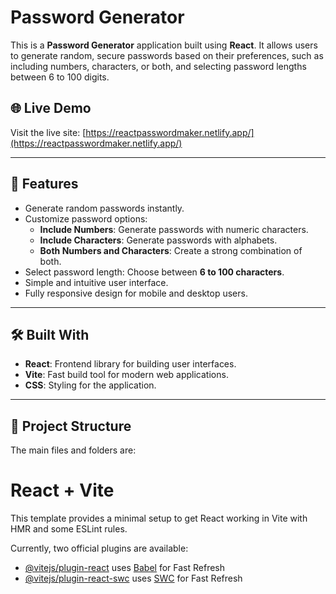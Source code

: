 # Password Generator

This is a **Password Generator** application built using **React**. It allows users to generate random, secure passwords based on their preferences, such as including numbers, characters, or both, and selecting password lengths between 6 to 100 digits.

## 🌐 Live Demo

Visit the live site: [https://reactpasswordmaker.netlify.app/](https://reactpasswordmaker.netlify.app/)

---

## 🚀 Features

- Generate random passwords instantly.
- Customize password options:
  - **Include Numbers**: Generate passwords with numeric characters.
  - **Include Characters**: Generate passwords with alphabets.
  - **Both Numbers and Characters**: Create a strong combination of both.
- Select password length: Choose between **6 to 100 characters**.
- Simple and intuitive user interface.
- Fully responsive design for mobile and desktop users.

---

## 🛠️ Built With

- **React**: Frontend library for building user interfaces.
- **Vite**: Fast build tool for modern web applications.
- **CSS**: Styling for the application.

---

## 📂 Project Structure

The main files and folders are:



# React + Vite

This template provides a minimal setup to get React working in Vite with HMR and some ESLint rules.

Currently, two official plugins are available:

- [@vitejs/plugin-react](https://github.com/vitejs/vite-plugin-react/blob/main/packages/plugin-react/README.md) uses [Babel](https://babeljs.io/) for Fast Refresh
- [@vitejs/plugin-react-swc](https://github.com/vitejs/vite-plugin-react-swc) uses [SWC](https://swc.rs/) for Fast Refresh
